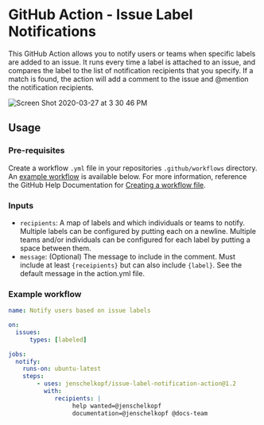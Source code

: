 # GitHub Action - Issue Label Notifications
This GitHub Action allows you to notify users or teams when specific labels are added to an issue. It runs every time a label is attached to an issue, and compares the label to the list of notification recipients that you specify. If a match is found, the action will add a comment to the issue and @mention the notification recipients.

![Screen Shot 2020-03-27 at 3 30 46 PM](https://user-images.githubusercontent.com/1865328/77805832-19b91800-7040-11ea-98c8-5eb880be04f7.png)

## Usage
### Pre-requisites
Create a workflow `.yml` file in your repositories `.github/workflows` directory. An [example workflow](#example-workflow) is available below. For more information, reference the GitHub Help Documentation for [Creating a workflow file](https://help.github.com/en/articles/configuring-a-workflow#creating-a-workflow-file).

### Inputs
- `recipients`: A map of labels and which individuals or teams to notify. Multiple labels can be configured by putting each on a newline. Multiple teams and/or individuals can be configured for each label by putting a space between them.
- `message`: (Optional) The message to include in the comment. Must include at least `{receipients}` but can also include `{label}`. See the default message in the action.yml file.

### Example workflow

```yaml
name: Notify users based on issue labels

on:
  issues:
      types: [labeled]

jobs:
  notify:
    runs-on: ubuntu-latest
    steps:
        - uses: jenschelkopf/issue-label-notification-action@1.2
          with:
             recipients: |
                  help wanted=@jenschelkopf
                  documentation=@jenschelkopf @docs-team
